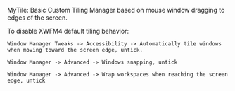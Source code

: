 MyTile: Basic Custom Tiling Manager based on mouse window dragging to edges of the screen.

  To disable XWFM4 default tiling behavior:
  
    Window Manager Tweaks -> Accessibility -> Automatically tile windows when moving toward the screen edge, untick.
    
    Window Manager -> Advanced -> Windows snapping, untick
    
    Window Manager -> Advanced -> Wrap workspaces when reaching the screen edge, untick
    
	
